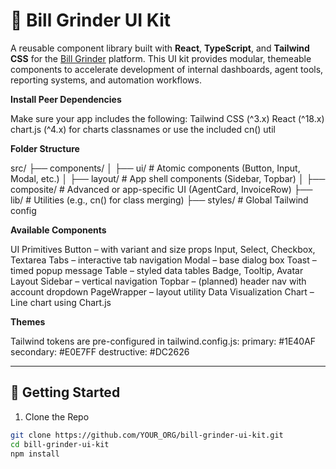 # 🧱 Bill Grinder UI Kit

A reusable component library built with **React**, **TypeScript**, and **Tailwind CSS** for the [Bill Grinder](https://github.com/) platform. This UI kit provides modular, themeable components to accelerate development of internal dashboards, agent tools, reporting systems, and automation workflows.


**Install Peer Dependencies**

Make sure your app includes the following:
Tailwind CSS (^3.x)
React (^18.x)
chart.js (^4.x) for charts
classnames or use the included cn() util

**Folder Structure**

src/
├── components/
│   ├── ui/          # Atomic components (Button, Input, Modal, etc.)
│   ├── layout/      # App shell components (Sidebar, Topbar)
│   ├── composite/   # Advanced or app-specific UI (AgentCard, InvoiceRow)
├── lib/             # Utilities (e.g., cn() for class merging)
├── styles/          # Global Tailwind config

**Available Components**

UI Primitives
Button – with variant and size props
Input, Select, Checkbox, Textarea
Tabs – interactive tab navigation
Modal – base dialog box
Toast – timed popup message
Table – styled data tables
Badge, Tooltip, Avatar
Layout
Sidebar – vertical navigation
Topbar – (planned) header nav with account dropdown
PageWrapper – layout utility
Data Visualization
Chart – Line chart using Chart.js

**Themes**

Tailwind tokens are pre-configured in tailwind.config.js:
primary: #1E40AF
secondary: #E0E7FF
destructive: #DC2626



---

## 🚀 Getting Started

1. Clone the Repo
```bash
git clone https://github.com/YOUR_ORG/bill-grinder-ui-kit.git
cd bill-grinder-ui-kit
npm install

